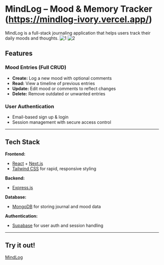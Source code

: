 # MindLog – Mood & Memory Tracker (https://mindlog-ivory.vercel.app/)

MindLog is a full-stack journaling application that helps users track their daily moods and thoughts. 
![1](https://github.com/user-attachments/assets/5277e9c4-cdcb-4d0a-b76b-0e24ec43910c)
![2](https://github.com/user-attachments/assets/faebf92e-b74b-44e5-80b5-1fa597f2d53a)


## Features

### Mood Entries (Full CRUD)

- **Create:** Log a new mood with optional comments
- **Read:** View a timeline of previous entries
- **Update:** Edit mood or comments to reflect changes
- **Delete:** Remove outdated or unwanted entries

### User Authentication

- Email-based sign up & login
- Session management with secure access control

---

## Tech Stack

**Frontend:**  
- [React](https://reactjs.org/) + [Next.js](https://nextjs.org/)  
- [Tailwind CSS](https://tailwindcss.com/) for rapid, responsive styling

**Backend:**  
- [Express.js](https://expressjs.com/)

**Database:**  
- [MongoDB](https://www.mongodb.com/) for storing journal and mood data

**Authentication:**  
- [Supabase](https://supabase.com/) for user auth and session handling
  
---

## Try it out!

[MindLog](https://mindlog-ivory.vercel.app/)

